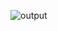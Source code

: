 ![output](https://user-images.githubusercontent.com/94950365/197508477-3727628f-7979-4f25-a801-f86bff3b41c4.jpg)
